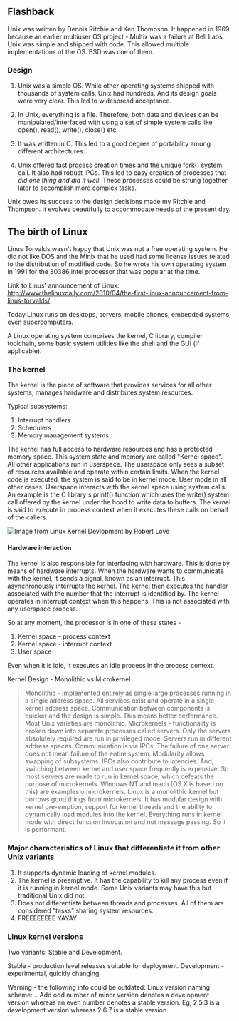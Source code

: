 ## Flashback

Unix was written by Dennis Ritchie and Ken Thompson. It happened in 1969 because an earlier multiuser OS project - Multix was a
failure at Bell Labs. Unix was simple and shipped with code. This allowed multiple implementations of the OS.
BSD was one of them.

### Design
1. Unix was a simple OS. While other operating systems shipped with thousands of system calls, Unix had hundreds. And its
design goals were very clear. This led to widespread acceptance.

2. In Unix, everything is a file. Therefore, both data and devices can be manipulated/interfaced with using a set of simple system
calls like open(), read(), write(), close() etc.

3. It was written in C. This led to a good degree of portability among different architectures.

4. Unix offered fast process creation times and the unique fork() system call. It also had robust IPCs. This led to easy creation
of processes that *did one thing and did it well*. These processes could be strung together later to accomplish more complex tasks.

Unix owes its success to the design decisions made my Ritchie and Thompson. It evolves beautifully to accommodate needs of the
present day.

## The birth of Linux
Linus Torvalds wasn't happy that Unix was not a free operating system. He did not like DOS and the Minix that he used had some
license issues related to the distribution of modified code. So he wrote his own operating system in 1991 for the 80386 intel
processor that was popular at the time.

Link to Linus' announcement of Linux: http://www.thelinuxdaily.com/2010/04/the-first-linux-announcement-from-linus-torvalds/

Today Linux runs on desktops, servers, mobile phones, embedded systems, even supercomputers.

A Linux operating system comprises the kernel, C library, compiler toolchain, some basic system utilities like the shell
and the GUI (if applicable).

### The kernel

The kernel is the piece of software that provides services for all other systems, manages hardware and distributes system resources.

Typical subsystems:
1. Interrupt handlers
2. Schedulers
3. Memory management systems

The kernel has full access to hardware resources and has a protected memory space. This system state and memory are called "Kernel space".
All other applications run in userspace. The userspace only sees a subset of resources available and operate within certain limits.
When the kernel code is executed, the system is said to be in kernel mode. User mode in all other cases. Userspace interacts
with the kernel space using system calls. An example is the C library's printf() function which uses the write() system call offered
by the kernel under the hood to write data to buffers. The kernel is said to execute in process context when it executes these calls on
behalf of the callers.

![Image from Linux Kernel Devlopment by Robert Love](https://notes.shichao.io/lkd/figure_1.1.png)

#### Hardware interaction

The kernel is also responsible for interfacing with hardware. This is done by means of hardware interrupts. When the hardware
wants to communicate with the kernel, it sends a signal, known as an interrupt. This asynchronously interrupts the kernel. The kernel
then executes the handler associated with the number that the interrupt is identified by. The kernel operates in interrupt context
when this happens. This is not associated with any userspace process.

So at any moment, the processor is in one of these states -

1. Kernel space - process context
2. Kernel space - interrupt context
3. User space

Even when it is idle, it executes an idle process in the process context.

Kernel Design -  Monolithic vs Microkernel
> Monolithic - implemented entirely as single large processes running in a single address space. All services exist
> and operate in a single kernel address space. Communication between components is quicker and the design is simple. This
> means better performance. Most Unix varieties are monolithic.
> Microkernels - functionality is broken down into separate processes called servers. Only the servers absolutely required are
> run in privileged mode. Servers run in different address spaces.
> Communication is via IPCs. The failure of one server does not mean failure of the entire system.
> Modularity allows swapping of subsystems. IPCs also contribute to latencies. And, switching between kernel and user space
> frequently is expensive. So most servers are made to run in kernel space, which defeats the purpose of microkernels. Windows
> NT and mach (OS X is based on this) are examples o microkernels.
> Linux is a monolithic kernel but borrows good things from microkernels. It has modular design with kernel pre-emption, support
> for kernel threads and the ability to dynamically load modules into the kernel. Everything runs in kernel mode with direct
> function invocation and not message passing. So it is performant.

### Major characteristics of Linux that differentiate it from other Unix variants
1. It supports dynamic loading of kernel modules.
2. The kernel is preemptive. It has the capability to kill any process even if it is running in kernel mode. Some Unix variants
    may have this but traditional Unix did not.
3. Does not differentiate between threads and processes. All of them are considered "tasks" sharing system resources.
4. FREEEEEEEE YAYAY

### Linux kernel versions

Two variants:
Stable and Development.

Stable - production level releases suitable for deployment.
Development - experimental, quickly changing.

Warning - the following info could be outdated:
Linux version naming scheme:
<major version>.<minor version>.<revision>
Add odd number of minor version denotes a development version whereas an even number denotes a stable version.
Eg, 2.5.3 is a development version whereas 2.6.7 is a stable version
